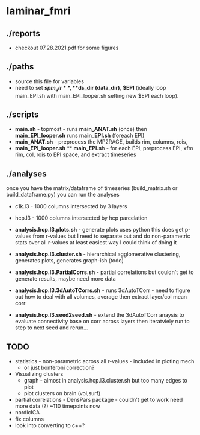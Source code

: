 # laminar_fmri

## ./reports 
* checkout 07.28.2021.pdf for some figures 

## ./paths 
* source this file for variables 
* need to set **$spm_dir**, **$ds_dir (data_dir)**, **$EPI** (ideally loop main_EPI.sh with main_EPI_looper.sh setting new $EPI each loop). 


## ./scripts 
* **main.sh** - topmost - runs **main_ANAT.sh** (once) then **main_EPI_looper.sh** runs **main_EPI.sh** (foreach EPI)
* **main_ANAT.sh** - preprocess the MP2RAGE, builds rim, columns, rois, 
* **main_EPI_looper.sh**
** **main_EPI.s**h - for each EPI, preprocess EPI, xfm rim, col, rois to EPI space, and extract timeseries



## ./analyses 
once you have the matrix/dataframe of timeseries (build_matrix.sh or build_dataframe.py) you can run the analyses 
* c1k.l3 - 1000 columns intersected by 3 layers 
* hcp.l3 - 1000 columns intersected by hcp parcelation 

* **analysis.hcp.l3.plots.sh** - generate plots uses python this does get p-values from r-values but I need to separate out and do non-parametric stats over all r-values at least easiest way I could think of doing it

* **analysis.hcp.l3.cluster.sh** - hierarchical agglomerative clustering, generates plots, generates graph-ish (todo)

* **analysis.hcp.l3.PartialCorrs.sh** - partial correlations but couldn't get to generate results, maybe need more data

* **analysis.hcp.l3.3dAutoTCorrs.sh** - runs 3dAutoTCorr - need to figure out how to deal with all volumes, average then extract layer/col mean corr

* **analysis.hcp.l3.seed2seed.sh** - extend the 3dAutoTCorr anaysis to evaluate connectivity base on corr across layers then iteratviely run to step to next seed and rerun...




## TODO
* statistics - non-parametric across all r-values - included in ploting mech
  * or just bonferoni correction? 
* Visualizing clusters
  * graph - almost in analysis.hcp.l3.cluster.sh but too many edges to plot
  * plot clusters on brain (vol,surf) 
* partial correlations - DensPars package - couldn't get to work need more data (?) ~110 timepoints now
* nordicICA
* fix columns 
* look into converting to c++?

